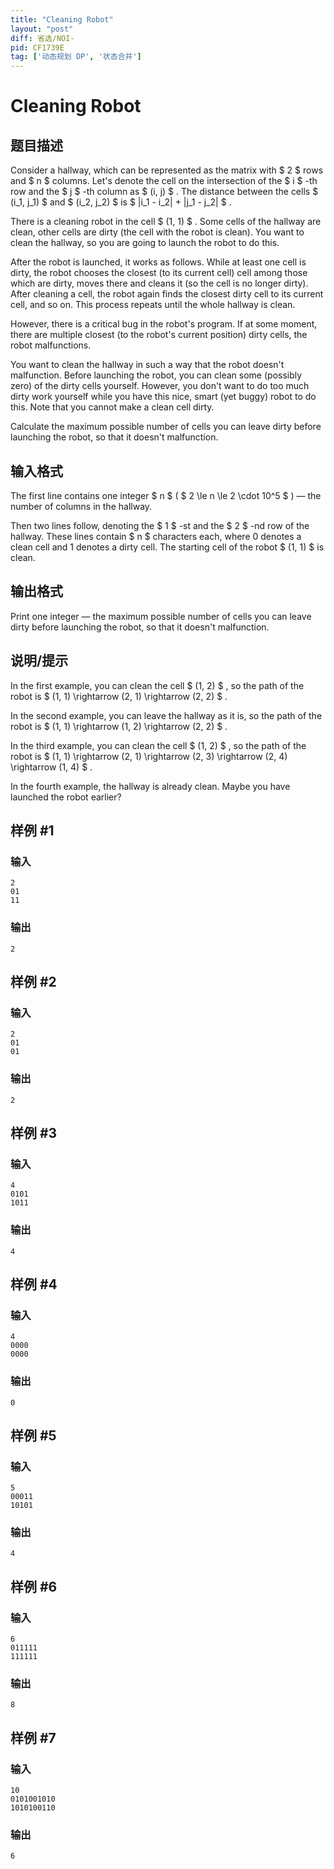 ```yaml
---
title: "Cleaning Robot"
layout: "post"
diff: 省选/NOI-
pid: CF1739E
tag: ['动态规划 DP', '状态合并']
---
```


# Cleaning Robot

## 题目描述

Consider a hallway, which can be represented as the matrix with $ 2 $ rows and $ n $ columns. Let's denote the cell on the intersection of the $ i $ -th row and the $ j $ -th column as $ (i, j) $ . The distance between the cells $ (i_1, j_1) $ and $ (i_2, j_2) $ is $ |i_1 - i_2| + |j_1 - j_2| $ .

There is a cleaning robot in the cell $ (1, 1) $ . Some cells of the hallway are clean, other cells are dirty (the cell with the robot is clean). You want to clean the hallway, so you are going to launch the robot to do this.

After the robot is launched, it works as follows. While at least one cell is dirty, the robot chooses the closest (to its current cell) cell among those which are dirty, moves there and cleans it (so the cell is no longer dirty). After cleaning a cell, the robot again finds the closest dirty cell to its current cell, and so on. This process repeats until the whole hallway is clean.

However, there is a critical bug in the robot's program. If at some moment, there are multiple closest (to the robot's current position) dirty cells, the robot malfunctions.

You want to clean the hallway in such a way that the robot doesn't malfunction. Before launching the robot, you can clean some (possibly zero) of the dirty cells yourself. However, you don't want to do too much dirty work yourself while you have this nice, smart (yet buggy) robot to do this. Note that you cannot make a clean cell dirty.

Calculate the maximum possible number of cells you can leave dirty before launching the robot, so that it doesn't malfunction.

## 输入格式

The first line contains one integer $ n $ ( $ 2 \le n \le 2 \cdot 10^5 $ ) — the number of columns in the hallway.

Then two lines follow, denoting the $ 1 $ -st and the $ 2 $ -nd row of the hallway. These lines contain $ n $ characters each, where 0 denotes a clean cell and 1 denotes a dirty cell. The starting cell of the robot $ (1, 1) $ is clean.

## 输出格式

Print one integer — the maximum possible number of cells you can leave dirty before launching the robot, so that it doesn't malfunction.

## 说明/提示

In the first example, you can clean the cell $ (1, 2) $ , so the path of the robot is $ (1, 1) \rightarrow (2, 1) \rightarrow (2, 2) $ .

In the second example, you can leave the hallway as it is, so the path of the robot is $ (1, 1) \rightarrow (1, 2) \rightarrow (2, 2) $ .

In the third example, you can clean the cell $ (1, 2) $ , so the path of the robot is $ (1, 1) \rightarrow (2, 1) \rightarrow (2, 3) \rightarrow (2, 4) \rightarrow (1, 4) $ .

In the fourth example, the hallway is already clean. Maybe you have launched the robot earlier?

## 样例 #1

### 输入

```
2
01
11
```

### 输出

```
2
```

## 样例 #2

### 输入

```
2
01
01
```

### 输出

```
2
```

## 样例 #3

### 输入

```
4
0101
1011
```

### 输出

```
4
```

## 样例 #4

### 输入

```
4
0000
0000
```

### 输出

```
0
```

## 样例 #5

### 输入

```
5
00011
10101
```

### 输出

```
4
```

## 样例 #6

### 输入

```
6
011111
111111
```

### 输出

```
8
```

## 样例 #7

### 输入

```
10
0101001010
1010100110
```

### 输出

```
6
```

